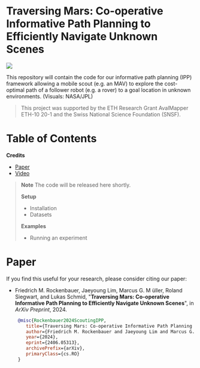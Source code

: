 # Traversing Mars: Co-operative Informative Path Planning to Efficiently Navigate Unknown Scenes

![](https://github.com/ethz-asl/scouting-ipp/assets/36043993/f0d283df-9de1-4eb7-b4b6-66a82a389194)

This repository will contain the code for our informative path planning (IPP) framework allowing a mobile scout (e.g. an MAV) to explore the cost-optimal path of a follower robot (e.g. a rover) to a goal location in unknown environments. (Visuals: NASA/JPL)

> This project was supported by the ETH Research Grant AvalMapper ETH-10 20-1 and the Swiss National Science Foundation (SNSF).

# Table of Contents
**Credits**
* [Paper](https://arxiv.org/abs/2406.05313)
* [Video](#Video)

> **__Note__** The code will be released here shortly.
>
> **Setup**
> * Installation
> * Datasets
>
> **Examples**
> - Running an experiment

# Paper
If you find this useful for your research, please consider citing our paper:

* Friedrich M. Rockenbauer, Jaeyoung Lim, Marcus G. M ̈uller, Roland Siegwart, and Lukas Schmid, "**Traversing Mars: Co-operative Informative Path Planning to Efficiently Navigate Unknown Scenes**", in *ArXiv Preprint*, 2024. 
  ```bibtex
   @misc{Rockenbauer2024ScoutingIPP,
      title={Traversing Mars: Co-operative Informative Path Planning to Efficiently Navigate Unknown Scenes}, 
      author={Friedrich M. Rockenbauer and Jaeyoung Lim and Marcus G. Müller and Roland Siegwart and Lukas Schmid},
      year={2024},
      eprint={2406.05313},
      archivePrefix={arXiv},
      primaryClass={cs.RO}
   }
  ```
